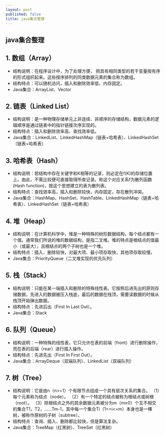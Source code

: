 ```yaml
---
layout: post
published: false
title: java集合整理
---
```

## java集合整理

## 1. 数组（Array）

- 结构说明：在程序设计中，为了处理方便， 把具有相同类型的若干变量按有序的形式组织起来。这些按序排列的同类数据元素的集合称为数组。
- 结构特点：可以随机访问，插入和删除效率低、内存固定。
- Java集合：ArrayList、Vector

 
## 2. 链表（Linked List）

- 结构说明：是一种物理存储单元上非连续、非顺序的存储结构，数据元素的逻辑顺序是通过链表中的指针链接次序实现的。
- 结构特点：插入和删除效率高、查找效率低。
- Java集合：LinkedList、LinkedHashMap（链表+哈希表）、LinkedHashSet（链表+哈希表）

## 3. 哈希表（Hash）

- 结构说明：若结构中存在关键字和K相等的记录，则必定在f(K)的存储位置上。由此，不需比较便可直接取得所查记录。称这个对应关系f为散列函数(Hash function)，按这个思想建立的表为散列表。
- 结构特点：查找效率高，插入和删除较快，内存固定，存在散列冲突。
- Java集合：HashMap、HashSet、HashTable、LinkedHashMap（链表+哈希表）、LinkedHashSet（链表+哈希表）

 
## 4. 堆（Heap）

- 结构说明：在计算机科学中，堆是一种特殊的树形数据结构，每个结点都有一个值。通常我们所说的堆的数据结构，是指二叉堆。堆的特点是根结点的值最小（或最大），且根结点的两个子树也是一个堆。
- 结构特点：插入、删除较快，对最大项、最小项存取快，其他项存取较慢。
- Java集合：PriorityQueue（二叉堆实现的优先队列）


 
## 5. 栈（Stack）

- 结构说明：只能在某一端插入和删除的特殊线性表。它按照后进先出的原则存储数据，先进入的数据被压入栈底，最后的数据在栈顶，需要读数据的时候从栈顶开始弹出数据。
- 结构特点：先进后出（First In Last Out）。
- Java集合：Stack


 
## 6. 队列（Queue）

- 结构说明：一种特殊的线性表，它只允许在表的前端（front）进行删除操作，而在表的后端（rear）进行插入操作。
- 结构特点：先进先出（First In First Out）。
- Java集合：ArrayDeque（双端队列）、LinkedList（双端队列）
     

## 7. 树（Tree）

- 结构说明：它是由n（n>=1）个有限节点组成一个具有层次关系的集合。
                    （1）每个元素称为结点（node）。
                    （2）有一个特定的结点被称为根结点或树根（root）。
                    （3）除根结点之外的其余数据元素被分为m（m≥0）个互不相交的集合T1，T2，……Tm-1，其中每一个集合Ti（1<=i<=m）本身也是一棵树，被称作原树的子树（subtree）。
- 结构特点：查询、插入、删除都比较快，但是算法复杂。
- Java集合：TreeMap（红黑树）、TreeSet（红黑树）


